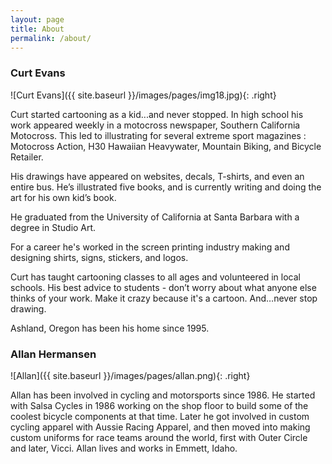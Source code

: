 ```yaml
---
layout: page
title: About
permalink: /about/
---
```

### Curt Evans
![Curt Evans]({{ site.baseurl }}/images/pages/img18.jpg){: .right}

Curt started cartooning as a kid...and never stopped. In high school his work appeared weekly in a motocross newspaper, Southern California Motocross. This led to illustrating for several extreme sport magazines : Motocross Action, H30 Hawaiian Heavywater, Mountain Biking, and Bicycle Retailer.

His drawings have appeared on websites, decals, T-shirts, and even an entire bus. He’s illustrated five books, and is currently writing and doing the art for his own kid’s book.

He graduated from the University of California at Santa Barbara with a degree in Studio Art.

For a career he's worked in the screen printing industry making and designing shirts, signs, stickers, and logos.

Curt has taught cartooning classes to all ages and volunteered  in local schools. His best advice to students - don’t worry about what anyone else thinks of your work. Make it crazy because it's a cartoon. And…never stop drawing.

Ashland, Oregon has been his home since 1995.

### Allan Hermansen

![Allan]({{ site.baseurl }}/images/pages/allan.png){: .right}

Allan has been involved in cycling and motorsports since 1986. He started with Salsa Cycles in 1986 working on the shop floor to build some of the coolest bicycle components at that time.  Later he got involved in custom cycling apparel with Aussie Racing Apparel, and then moved into making custom uniforms for race teams around the world, first with Outer Circle and later, Vicci. Allan lives and works in Emmett, Idaho.
